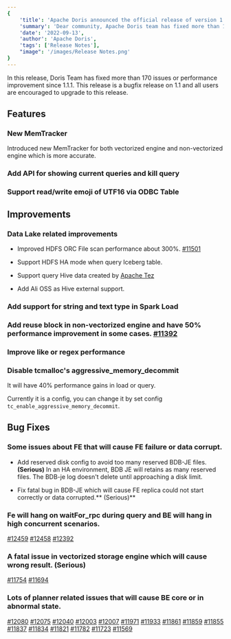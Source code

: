 ```yaml
---
{
    'title': 'Apache Doris announced the official release of version 1.1.2',
    'summary': 'Dear community, Apache Doris team has fixed more than 170 issues or performance improvements in version 1.1.2 compared to previous verisons',
    'date': '2022-09-13',
    'author': 'Apache Doris',
    'tags': ['Release Notes'],
    "image": '/images/Release Notes.png'
}
---
```


<!--
Licensed to the Apache Software Foundation (ASF) under one
or more contributor license agreements.  See the NOTICE file
distributed with this work for additional information
regarding copyright ownership.  The ASF licenses this file
to you under the Apache License, Version 2.0 (the
"License"); you may not use this file except in compliance
with the License.  You may obtain a copy of the License at

  http://www.apache.org/licenses/LICENSE-2.0

Unless required by applicable law or agreed to in writing,
software distributed under the License is distributed on an
"AS IS" BASIS, WITHOUT WARRANTIES OR CONDITIONS OF ANY
KIND, either express or implied.  See the License for the
specific language governing permissions and limitations
under the License.
-->



In this release, Doris Team has fixed more than 170 issues or performance improvement since 1.1.1. This release is a bugfix release on 1.1 and all users are encouraged to upgrade to this release.

## Features

### New MemTracker

Introduced new MemTracker for both vectorized engine and non-vectorized engine which is more accurate.

### Add API for showing current queries and kill query

### Support read/write emoji of UTF16 via ODBC Table



## Improvements

### Data Lake related improvements

- Improved HDFS ORC File scan performance about 300%. [#11501](https://github.com/apache/doris/pull/11501)

- Support HDFS HA mode when query Iceberg table.

- Support query Hive data created by [Apache Tez](https://tez.apache.org/)

- Add Ali OSS as Hive external support.

### Add support for string and text type in Spark Load


### Add reuse block in non-vectorized engine and have 50% performance improvement in some cases. [#11392](https://github.com/apache/doris/pull/11392)

### Improve like or regex performance

### Disable tcmalloc's aggressive_memory_decommit 

It will have 40% performance gains in load or query.

Currently it is a config, you can change it by set config `tc_enable_aggressive_memory_decommit`.


## Bug Fixes

### Some issues about FE that will cause FE failure or data corrupt.

- Add reserved disk config to avoid too many reserved BDB-JE files.**(Serious)**   In an HA environment, BDB JE will retains as many reserved files. The BDB-je log doesn't delete until approaching a disk limit.

- Fix fatal bug in BDB-JE which will cause FE replica could not start correctly or data corrupted.** (Serious)**

### Fe will hang on waitFor_rpc during query and BE will hang in high concurrent scenarios.

[#12459](https://github.com/apache/doris/pull/12459) [#12458](https://github.com/apache/doris/pull/12458) [#12392](https://github.com/apache/doris/pull/12392)

### A fatal issue in vectorized storage engine which will cause wrong result. **(Serious)**

[#11754](https://github.com/apache/doris/pull/11754) [#11694](https://github.com/apache/doris/pull/11694)

### Lots of planner related issues that will cause BE core or in abnormal state.

[#12080](https://github.com/apache/doris/pull/12080) [#12075](https://github.com/apache/doris/pull/12075) [#12040](https://github.com/apache/doris/pull/12040) [#12003](https://github.com/apache/doris/pull/12003) [#12007](https://github.com/apache/doris/pull/12007) [#11971](https://github.com/apache/doris/pull/11971) [#11933](https://github.com/apache/doris/pull/11933) [#11861](https://github.com/apache/doris/pull/11861) [#11859](https://github.com/apache/doris/pull/11859) [#11855](https://github.com/apache/doris/pull/11855) [#11837](https://github.com/apache/doris/pull/11837) [#11834](https://github.com/apache/doris/pull/11834) [#11821](https://github.com/apache/doris/pull/11821) [#11782](https://github.com/apache/doris/pull/11782) [#11723](https://github.com/apache/doris/pull/11723) [#11569](https://github.com/apache/doris/pull/11569)

